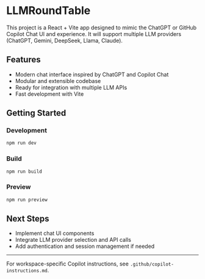 # LLMRoundTable

This project is a React + Vite app designed to mimic the ChatGPT or GitHub Copilot Chat UI and experience. It will support multiple LLM providers (ChatGPT, Gemini, DeepSeek, Llama, Claude).

## Features

- Modern chat interface inspired by ChatGPT and Copilot Chat
- Modular and extensible codebase
- Ready for integration with multiple LLM APIs
- Fast development with Vite

## Getting Started

### Development

```bash
npm run dev
```

### Build

```bash
npm run build
```

### Preview

```bash
npm run preview
```

## Next Steps

- Implement chat UI components
- Integrate LLM provider selection and API calls
- Add authentication and session management if needed

---

For workspace-specific Copilot instructions, see `.github/copilot-instructions.md`.
